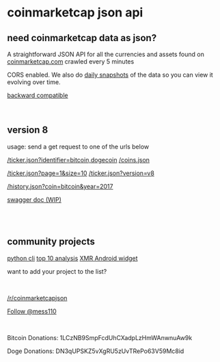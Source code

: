 # coinmarketcap json api #

need coinmarketcap data as json?
--------------------------------

A straightforward JSON API for all the currencies and assets found on [coinmarketcap.com](http://coinmarketcap.com/ "coinmarketcap.com") crawled every 5 minutes

CORS enabled. We also do [daily snapshots](http://coinmarketcap.northpole.ro/history.json?coin=bitcoin) of the data so you can view it evolving over time.

[backward compatible](http://coinmarketcap.northpole.ro/doc.html "backward compatible")

<br />

version 8
---------

usage: send a get request to one of the urls below

[/ticker.json?identifier=bitcoin,dogecoin](http://coinmarketcap.northpole.ro/ticker.json?identifier=bitcoin,dogecoin)
[/coins.json](http://coinmarketcap.northpole.ro/coins.json)

[/ticker.json?page=1&size=10](http://coinmarketcap.northpole.ro/ticker.json?page=1&size=10)
[/ticker.json?version=v8](http://coinmarketcap.northpole.ro/ticker.json?version=v8)

[/history.json?coin=bitcoin&year=2017](http://coinmarketcap.northpole.ro/history.json?coin=bitcoin&year=2017)

[swagger doc (WIP)](https://app.swaggerhub.com/apis/mess110/CoinMarketCap-Json-Api/8)

<br />

<br />

community projects
------------------

[python cli](https://github.com/abitfan/coinmarketcap-cli)
[top 10 analysis](http://ekerstein.com/coin_2017_price/top_10/)
[XMR Android widget](https://play.google.com/store/apps/details?id=tr.monerostatus)

want to add your project to the list?

<br />

[/r/coinmarketcapjson](http://www.reddit.com/r/coinmarketcapjson/)

<a href="https://twitter.com/mess110" class="twitter-follow-button" data-show-count="true" data-show-screen-name="false">Follow @mess110</a>

<br />

Bitcoin Donations: 1LCzNB9SmpFcdUhCXadpLzHmWAnwnuAw9k

Doge Donations: DN3qUPSKZ5vXgRU5zUvTRePo63V59Mc8id
